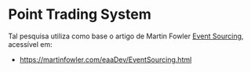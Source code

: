# Point Trading System

Tal pesquisa utiliza como base o artigo de Martin Fowler [Event Sourcing](https://martinfowler.com/eaaDev/EventSourcing.html), acessível em:

- https://martinfowler.com/eaaDev/EventSourcing.html